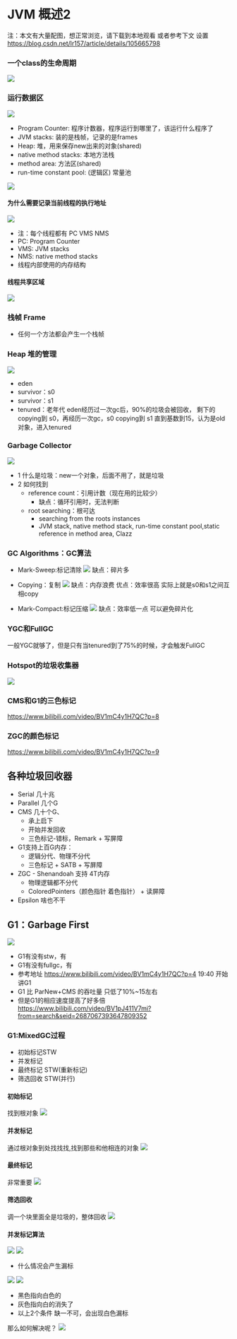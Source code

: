 # JVM 概述2
注：本文有大量配图，想正常浏览，请下载到本地观看 或者参考下文 设置 https://blog.csdn.net/lr157/article/details/105665798

### 一个class的生命周期
![](images/8F46E6D0-D1A4-4663-B7EC-4B6C36B1AD5B.png)

### 运行数据区
![](images/B69E3755-3949-4C9A-AA14-1ED16B16BF7B.png)
* Program Counter: 程序计数器，程序运行到哪里了，该运行什么程序了
* JVM stacks: 装的是栈帧，记录的是frames
* Heap: 堆，用来保存new出来的对象(shared)
* native method stacks: 本地方法栈
* method area: 方法区(shared)
* run-time constant pool: (逻辑区) 常量池

![](images/91510A4B-2158-478C-9DBE-02275ED1978E.png)

#### 为什么需要记录当前线程的执行地址
![](images/67823C34-1F31-4BD7-AC58-827895C9C89A.png)
* 注：每个线程都有 PC VMS NMS
* PC: Program Counter
* VMS: JVM stacks
* NMS: native method stacks
* 线程内部使用的内存结构

#### 线程共享区域
![](images/5953402B-AD2F-4C8C-AE48-1DB62830F92C.png)

### 栈帧 Frame
* 任何一个方法都会产生一个栈帧


### Heap 堆的管理
![](images/A9EB3010-B0AB-476C-B4BE-7208400E9932.png)
* eden
* survivor：s0
* survivor：s1
* tenured：老年代
eden经历过一次gc后，90%的垃圾会被回收，
剩下的 copying到 s0，再经历一次gc，s0 copying到 s1
直到基数到15，认为是old对象，进入tenured

### Garbage Collector
![](images/AB587510-6F5E-46E6-8288-7005B1B6D53A.png)
* 1 什么是垃圾：new一个对象，后面不用了，就是垃圾
* 2 如何找到
  * reference count：引用计数（现在用的比较少）
    * 缺点：循环引用时，无法判断
  * root searching：根可达
    * searching from the roots instances
    * JVM stack, native method stack, run-time constant pool,static reference in method area, Clazz

### GC Algorithms：GC算法

* Mark-Sweep:标记清除
![](images/C65B118A-8F69-4650-8FCE-18352B7722D0.png)
缺点：碎片多

* Copying：复制
![](images/9CE14EF2-0DEE-49C4-B6BD-36DF00A10D15.png)
缺点：内存浪费
优点：效率很高
实际上就是s0和s1之间互相copy

* Mark-Compact:标记压缩
![](images/B140224D-17A7-439F-ADDA-43CAC7A27E49.png)
缺点：效率低一点
可以避免碎片化


### YGC和FullGC
一般YGC就够了，但是只有当tenured到了75%的时候，才会触发FullGC

### Hotspot的垃圾收集器
![](images/86344157-73A5-493E-A5B2-C1C566D5337A.png)

### CMS和G1的三色标记
https://www.bilibili.com/video/BV1mC4y1H7QC?p=8

### ZGC的颜色标记
https://www.bilibili.com/video/BV1mC4y1H7QC?p=9


## 各种垃圾回收器
* Serial 几十兆
* Parallel 几个G
* CMS 几十个G、
  * 承上启下
  * 开始并发回收
  * 三色标记-错标，Remark + 写屏障
* G1支持上百G内存：
  * 逻辑分代、物理不分代
  * 三色标记 + SATB + 写屏障
* ZGC - Shenandoah 支持 4T内存
  * 物理逻辑都不分代
  * ColoredPointers（颜色指针 着色指针） + 读屏障
* Epsilon 啥也不干

## G1：Garbage First
![](images/35EFAA87-28E2-4D02-B05C-DCF042B13E1C.png)
* G1有没有stw，有
* G1有没有fullgc，有
* 参考地址
https://www.bilibili.com/video/BV1mC4y1H7QC?p=4
19:40 开始讲G1
* G1 比 ParNew+CMS 的吞吐量 只低了10%~15左右
* 但是G1的相应速度提高了好多倍
https://www.bilibili.com/video/BV1pJ411V7mi?from=search&seid=2687067393647809352

### G1:MixedGC过程
* 初始标记STW
* 并发标记
* 最终标记 STW(重新标记)
* 筛选回收 STW(并行)

#### 初始标记
找到根对象
![](images/FEC6E8E0-64C1-4108-90B3-CD53396040CF.png)

#### 并发标记
通过根对象到处找找找,找到那些和他相连的对象
![](images/32F92A41-857E-46F4-ABA3-70F67E2F497E.png)

#### 最终标记
非常重要
![](images/B6483F77-010D-429A-AF49-9D779C25A2CF.png)

#### 筛选回收
调一个块里面全是垃圾的，整体回收
![](images/700D278D-EDC4-4451-9CCE-051490FC7280.png)

#### 并发标记算法
![](images/B6E47B22-A62E-4173-AAF2-79741C604CA2.png)
![](images/7386E740-621B-4F86-9D1A-896609BFA555.png)

* 什么情况会产生漏标

![](images/9A668CE3-A6C7-462C-91ED-525124C1B012.png)
![](images/0FDC5B38-E732-4F4C-B07F-221FF39F0FBB.png)
  * 黑色指向白色的
  * 灰色指向白的消失了
  * 以上2个条件 缺一不可，会出现白色漏标

那么如何解决呢？
![](images/0BCC0488-9796-44ED-BFE1-44EE2FE29464.png)

